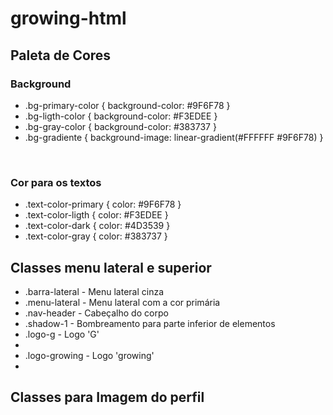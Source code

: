 # growing-html



<h2>Paleta de Cores</h2>
<h3>Background</h3>
<ul>
    <li>.bg-primary-color { background-color: #9F6F78 }</li>
    <li>.bg-ligth-color { background-color: #F3EDEE }</li>
    <li>.bg-gray-color { background-color: #383737 }</li>
    <li>.bg-gradiente { background-image: linear-gradient(#FFFFFF #9F6F78) }</li>
</ul>
<br>
<h3>Cor para os textos</h3>
<ul>
    <li>.text-color-primary { color: #9F6F78 }</li>
    <li>.text-color-ligth { color: #F3EDEE }</li>
    <li>.text-color-dark { color: #4D3539 }</li>
    <li>.text-color-gray { color: #383737 }</li>
</ul>

<h2>Classes menu lateral e superior</h2>
<ul>
    <li>.barra-lateral - Menu lateral cinza</li>
    <li>.menu-lateral - Menu lateral com a cor primária</li>
    <li>.nav-header - Cabeçalho do corpo</li>
    <li>.shadow-1 - Bombreamento para parte inferior de elementos</li>
    <li>.logo-g - Logo 'G'<li>
    <li>.logo-growing - Logo 'growing'</li>
    <li></li>
</ul>

<h2>Classes para Imagem do perfil</h2>